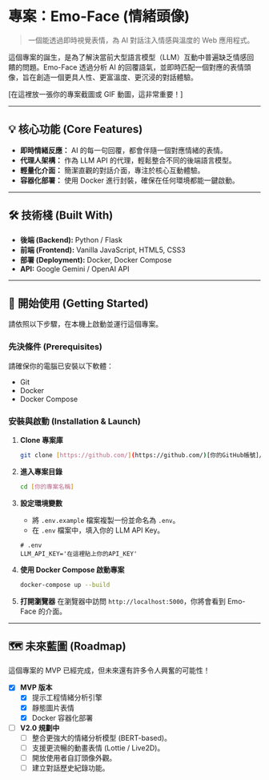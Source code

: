 # 專案：Emo-Face (情緒頭像)

> 一個能透過即時視覺表情，為 AI 對話注入情感與溫度的 Web 應用程式。

這個專案的誕生，是為了解決當前大型語言模型（LLM）互動中普遍缺乏情感回饋的問題。Emo-Face 透過分析 AI 的回覆語氣，並即時匹配一個對應的表情頭像，旨在創造一個更具人性、更富溫度、更沉浸的對話體驗。

[在這裡放一張你的專案截圖或 GIF 動圖，這非常重要！]

---

## 💡 核心功能 (Core Features)

* **即時情緒反應：** AI 的每一句回覆，都會伴隨一個對應情緒的表情。
* **代理人架構：** 作為 LLM API 的代理，輕鬆整合不同的後端語言模型。
* **輕量化介面：** 簡潔直觀的對話介面，專注於核心互動體驗。
* **容器化部署：** 使用 Docker 進行封裝，確保在任何環境都能一鍵啟動。

---

## 🛠️ 技術棧 (Built With)

* **後端 (Backend):** Python / Flask
* **前端 (Frontend):** Vanilla JavaScript, HTML5, CSS3
* **部署 (Deployment):** Docker, Docker Compose
* **API:** Google Gemini / OpenAI API

---

## 🚀 開始使用 (Getting Started)

請依照以下步驟，在本機上啟動並運行這個專案。

### 先決條件 (Prerequisites)

請確保你的電腦已安裝以下軟體：
* Git
* Docker
* Docker Compose

### 安裝與啟動 (Installation & Launch)

1.  **Clone 專案庫**
    ```sh
    git clone [https://github.com/](https://github.com/)[你的GitHub帳號]/[你的專案名稱].git
    ```

2.  **進入專案目錄**
    ```sh
    cd [你的專案名稱]
    ```

3.  **設定環境變數**
    * 將 `.env.example` 檔案複製一份並命名為 `.env`。
    * 在 `.env` 檔案中，填入你的 LLM API Key。
    ```
    # .env
    LLM_API_KEY='在這裡貼上你的API_KEY'
    ```

4.  **使用 Docker Compose 啟動專案**
    ```sh
    docker-compose up --build
    ```

5.  **打開瀏覽器**
    在瀏覽器中訪問 `http://localhost:5000`，你將會看到 Emo-Face 的介面。

---

## 🗺️ 未來藍圖 (Roadmap)

這個專案的 MVP 已經完成，但未來還有許多令人興奮的可能性！

* [x] **MVP 版本**
    * [x] 提示工程情緒分析引擎
    * [x] 靜態圖片表情
    * [x] Docker 容器化部署
* [ ] **V2.0 規劃中**
    * [ ] 整合更強大的情緒分析模型 (BERT-based)。
    * [ ] 支援更流暢的動畫表情 (Lottie / Live2D)。
    * [ ] 開放使用者自訂頭像外觀。
    * [ ] 建立對話歷史紀錄功能。